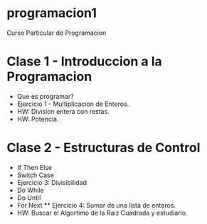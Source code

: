 # programacion1
Curso Particular de Programacion

# Clase 1 - Introduccion a la Programacion

* Que es programar?
* Ejercicio 1 - Multiplicacion de Enteros.
* HW: Division entera con restas.
* HW: Potencia.

# Clase 2 - Estructuras de Control
* If Then Else
* Switch Case
* Ejercicio 3: Divisibilidad
* Do While
* Do Until
* For Next
** Ejercicio 4: Sumar de una lista de enteros.
* HW: Buscar el Algortimo de la Raiz Cuadrada y estudiarlo.
